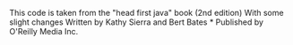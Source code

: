 This code is taken from the "head first java" book (2nd edition) With some slight changes
Written by Kathy Sierra and Bert Bates * Published by O'Reilly Media Inc. 
